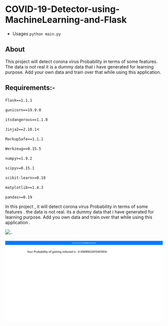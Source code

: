# COVID-19-Detector-using-MachineLearning-and-Flask
+ Usages `python main.py`
## About
  This project will detect corona virus Probability in terms of some features. The data is not real it is  a dummy data that i have generated for learning purpose. Add your own data and train over that while using this application.
## Requirements:-
`Flask==1.1.1`

`gunicorn==19.9.0`

`itsdangerous==1.1.0`

`Jinja2==2.10.1`<

`MarkupSafe==1.1.1`

`Werkzeug==0.15.5`

`numpy>=1.9.2`

`scipy>=0.15.1`

`scikit-learn>=0.18`

`matplotlib>=1.4.3`

`pandas>=0.19`

In this project , it will detect corona virus Probability in terms of some features . the data is not real. its a dummy data that i have generated for learning purpose. Add you own data and train over that while using this application . 

![..](image.png)

![..](image1.png)
